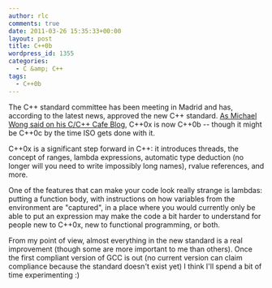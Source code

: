 ```yaml
---
author: rlc
comments: true
date: 2011-03-26 15:35:33+00:00
layout: post
title: C++0b
wordpress_id: 1355
categories:
  - C &amp; C++
tags:
  - C++0b
---
```


The C++ standard committee has been meeting in Madrid and has, according to the latest news, approved the new C++ standard. [As Michael Wong said on his C/C++ Cafe Blog](https://web.archive.org/web/20160611151934/https://www.ibm.com/developerworks/mydeveloperworks/blogs/5894415f-be62-4bc0-81c5-3956e82276f3/entry/the_c_0x_standard_has_been_approved_to_ship23?lang=en), C++0x is now C++0b -- though it might be C++0c by the time ISO gets done with it.

<!--more-->

C++0x is a significant step forward in C++: it introduces threads, the concept of ranges, lambda expressions, automatic type deduction (no longer will you need to write impossibly long names), rvalue references, and more.

One of the features that can make your code look really strange is lambdas: putting a function body, with instructions on how variables from the environment are "captured", in a place where you would currently only be able to put an expression may make the code a bit harder to understand for people new to C++0x, new to functional programming, or both.

From my point of view, almost everything in the new standard is a real improvement (though some are more important to me than others). Once the first compliant version of GCC is out (no current version can claim compliance because the standard doesn't exist yet) I think I'll spend a bit of time experimenting :)
